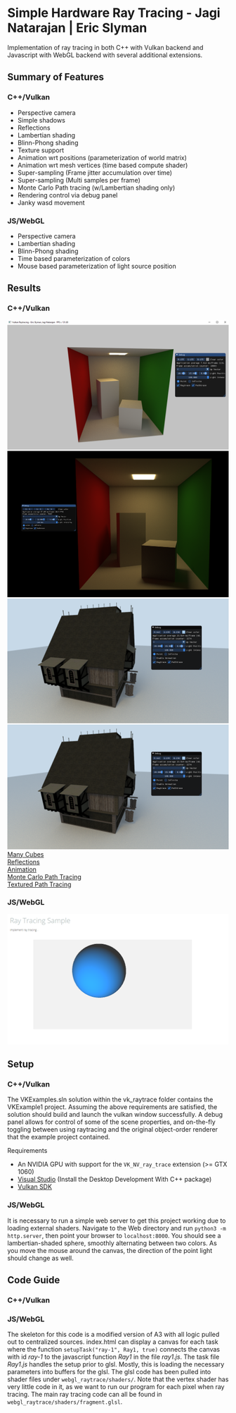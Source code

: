 # Simple Hardware Ray Tracing - Jagi Natarajan | Eric Slyman

Implementation of ray tracing in both C++ with Vulkan backend and Javascript with WebGL backend with several additional extensions.

## Summary of Features

### C++/Vulkan

- Perspective camera
- Simple shadows
- Reflections
- Lambertian shading
- Blinn-Phong shading
- Texture support
- Animation wrt positions (parameterization of world matrix)
- Animation wrt mesh vertices (time based compute shader)
- Super-sampling (Frame jitter accumulation over time)
- Super-sampling (Multi samples per frame)
- Monte Carlo Path tracing (w/Lambertian shading only)
- Rendering control via debug panel
- Janky wasd movement

### JS/WebGL

- Perspective camera
- Lambertian shading
- Blinn-Phong shading
- Time based parameterization of colors
- Mouse based parameterization of light source position

## Results

### C++/Vulkan

![path tracing enabled](results/real_path_tracing.png)
![75000-frame accumulation path trace](results/path_tracing_75k.png)
![Path tracing with textures](results/path_tracing_textures.png)
![Path tracing with textures](results/path_tracing_textures.png)
[Many Cubes](https://gfycat.com/obviousimperturbablefluke.gif)\
[Reflections](https://gfycat.com/unnaturalsmoggyfruitfly.gif)\
[Animation](https://gfycat.com/willingglossyclumber.gif)\
[Monte Carlo Path Tracing](https://gfycat.com/snoopyfilthyafricanaugurbuzzard.gif)\
[Textured Path Tracing](https://gfycat.com/capitalsparsearchaeopteryx.gif)

### JS/WebGL

![The WebGL raytracer](results/webgl_lambertian.png)
## Setup

### C++/Vulkan

The VKExamples.sln solution within the vk_raytrace folder contains the VKExample1 project. Assuming the above requirements are satisfied, the solution should build and launch the vulkan window successfully. A debug panel allows for control of some of the scene properties, and on-the-fly toggling between using raytracing and the original object-order renderer that the example project contained.

Requirements

- An NVIDIA GPU with support for the `VK_NV_ray_trace` extension (>= GTX 1060)
- [Visual Studio](https://visualstudio.microsoft.com/downloads/) (Install the Desktop Development With C++ package)
- [Vulkan SDK](https://vulkan.lunarg.com/sdk/home)

### JS/WebGL

It is necessary to run a simple web server to get this project working due to loading external shaders. Navigate to the Web directory and run `python3 -m http.server`, then point your browser to `localhost:8000`. You should see a lambertian-shaded sphere, smoothly alternating between two colors. As you move the mouse around the canvas, the direction of the point light should change as well.

## Code Guide

### C++/Vulkan

### JS/WebGL

The skeleton for this code is a modified version of A3 with all logic pulled out to centralized sources. index.html can display a canvas for each task where the function `setupTask("ray-1", Ray1, true)` connects the canvas with id *ray-1* to the javascript function *Ray1* in the file *ray1.js*. The task file *Ray1.js* handles the setup prior to glsl. Mostly, this is loading the necessary parameters into buffers for the glsl. The glsl code has been pulled into shader files under `webgl_raytrace/shaders/`. Note that the vertex shader has very little code in it, as we want to run our program for each pixel when ray tracing. The main ray tracing code can all be found in `webgl_raytrace/shaders/fragment.glsl`.
